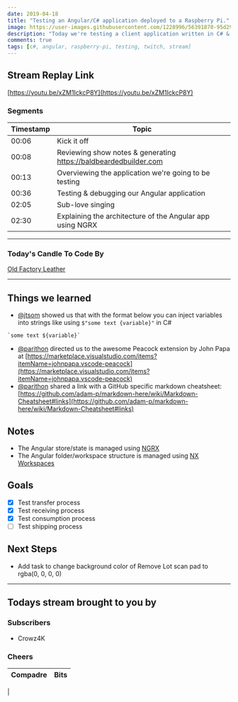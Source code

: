 ```yaml
---
date: 2019-04-18
title: "Testing an Angular/C# application deployed to a Raspberry Pi."
image: https://user-images.githubusercontent.com/1228996/56391870-95d29b00-61f5-11e9-9e02-157507f0681e.png
description: "Today we're testing a client application written in C# & Angular.  The application is normally deployed to a Raspberry Pi, but we'll be testing it in the Visual Studio 2019 debugger."
comments: true
tags: [c#, angular, raspberry-pi, testing, twitch, stream]
---
```


## Stream Replay Link

[https://youtu.be/xZM1IckcP8Y](https://youtu.be/xZM1IckcP8Y)

<!--more-->

### Segments

Timestamp | Topic
--- | ---
00:06 | Kick it off
00:08 | Reviewing show notes & generating https://baldbeardedbuilder.com
00:13 | Overviewing the application we're going to be testing
00:36 | Testing & debugging our Angular application
02:05 | Sub-love singing
02:30 | Explaining the architecture of the Angular app using NGRX

---

### Today's Candle To Code By

[Old Factory Leather](https://amzn.to/2IHHPNJ)

---

## Things we learned

- [@jtsom](https://github.com/jtsom) showed us that with the format below you can inject variables into strings like using `$"some text {variable}"` in C#
```JS
`some text ${variable}`
```
- [@parithon](https://github.com/parithon) directed us to the awesome Peacock extension by John Papa at [https://marketplace.visualstudio.com/items?itemName=johnpapa.vscode-peacock](https://marketplace.visualstudio.com/items?itemName=johnpapa.vscode-peacock)
- [@parithon](https://github.com/parithon) shared a link with a GitHub specific markdown cheatsheet:
[https://github.com/adam-p/markdown-here/wiki/Markdown-Cheatsheet#links](https://github.com/adam-p/markdown-here/wiki/Markdown-Cheatsheet#links)

## Notes

- The Angular store/state is managed using [NGRX](https://ngrx.io/)
- The Angular folder/workspace structure is managed using [NX Workspaces](https://nx.dev/)

## Goals

- [x] Test transfer process
- [x] Test receiving process
- [x] Test consumption process
- [ ] Test shipping process

## Next Steps

- Add task to change background color of Remove Lot scan pad to rgba(0, 0, 0, 0)

---

## Todays stream brought to you by

### Subscribers

- Crowz4K

### Cheers

Compadre | Bits
--- | ---
 |
